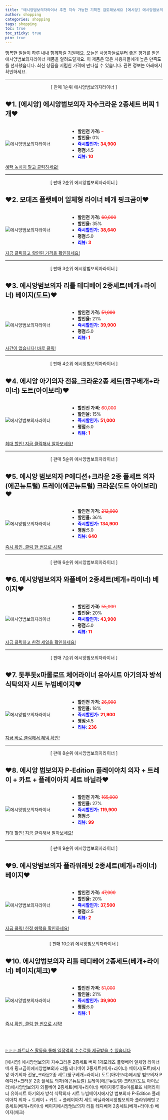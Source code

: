 ```yaml
---
title: "에시앙범보의자라이너 추천 지속 가능한 기획전 검토해보세요 [에시앙] 에시앙범보의자 자수크라운 2종세트 버찌"
author: shopping
categories: shopping
tags: shopping
toc: true
toc_sticky: true
pin: true
---
```

행복한 일들이 하루 내내 함께하길 기원해요. 오늘은 사용자들로부터 좋은 평가를 받은 에시앙범보의자라이너 제품을 알려드릴게요. 이 제품은 많은 사용자들에게 높은 만족도를 선사했습니다. 최신 상품을 저렴한 가격에 만나실 수 있습니다. 관련 정보는 아래에서 확인하세요.

---
<p class="toplist" style="margin: 0 auto; display: block; width: fit-content;">[ 판매 1순위 에시앙범보의자라이너 ]</p>

<h2><strong>❤️1. [에시앙] 에시앙범보의자 자수크라운 2종세트 버찌 1개❤️</strong></h2>

<div style="display: flex; align-items: center;">
    <div style="flex: 0.4;">
        <img src="https://thumbnail9.coupangcdn.com/thumbnails/remote/230x230ex/image/vendor_inventory/45bb/3c3350459b7abb5a088414da5cb18c2bb59c174ea800921893c3551c9270.jpg" alt="에시앙범보의자라이너" style="max-width: 100%;">
    </div>
    <div style="flex: 0.6; margin-left: 10px;">
        <ul>
            <li><strong>할인전 가격:</strong> <del style="color: red;">-</del></li>
            <li><strong>할인율:</strong> 0%</li>
            <li><span style='color:blue'><strong>즉시할인가:</strong></span> <span style='color:red'><strong>34,900</strong></span></li>
            <li><strong>평점:</strong>4.5</li>
            <li><span style='color:blue'><strong>리뷰:</strong></span> <span style='color:red'><strong>10</strong></span></li>
        </ul>
    </div>
</div>
<div class="center">
    <a href="https://selin100587001.github.io?lptag=AF9450613&subid=githubio&pageKey=5221130175&traceid=V0-153&itemId=7326274828&vendorItemId=78396569279" class="myButton">
        혜택 놓치지 말고 클릭하세요!
    </a>
</div>


---
<p class="toplist" style="margin: 0 auto; display: block; width: fit-content;">[ 판매 2순위 에시앙범보의자라이너 ]</p>

<h2><strong>❤️2. 모데즈 플랫베어 일체형 라이너 베개 핑크곰이❤️</strong></h2>

<div style="display: flex; align-items: center;">
    <div style="flex: 0.4;">
        <img src="https://thumbnail10.coupangcdn.com/thumbnails/remote/230x230ex/image/rs_quotation_api/y7mximwc/cf0c222c8a4e4c37be8c28adc60a1550.jpg" alt="에시앙범보의자라이너" style="max-width: 100%;">
    </div>
    <div style="flex: 0.6; margin-left: 10px;">
        <ul>
            <li><strong>할인전 가격:</strong> <del style="color: red;">60,000</del></li>
            <li><strong>할인율:</strong> 35%</li>
            <li><span style='color:blue'><strong>즉시할인가:</strong></span> <span style='color:red'><strong>38,640</strong></span></li>
            <li><strong>평점:</strong>5.0</li>
            <li><span style='color:blue'><strong>리뷰:</strong></span> <span style='color:red'><strong>3</strong></span></li>
        </ul>
    </div>
</div>
<div class="center">
    <a href="https://selin100587001.github.io?lptag=AF9450613&subid=githubio&pageKey=7914682146&traceid=V0-153&itemId=21725837948&vendorItemId=88775046868" class="myButton">
        지금 클릭하고 할인된 가격을 확인하세요!
    </a>
</div>


---
<p class="toplist" style="margin: 0 auto; display: block; width: fit-content;">[ 판매 3순위 에시앙범보의자라이너 ]</p>

<h2><strong>❤️3. 에시앙범보의자 리틀 테디베어 2종세트(베개+라이너) 베이지(도트)❤️</strong></h2>

<div style="display: flex; align-items: center;">
    <div style="flex: 0.4;">
        <img src="https://thumbnail10.coupangcdn.com/thumbnails/remote/230x230ex/image/vendor_inventory/4bbe/48062de0bf99ed3113c04d0250a8f6cd5af4311a1c2bf2f7b33106614a6e.jpg" alt="에시앙범보의자라이너" style="max-width: 100%;">
    </div>
    <div style="flex: 0.6; margin-left: 10px;">
        <ul>
            <li><strong>할인전 가격:</strong> <del style="color: red;">51,000</del></li>
            <li><strong>할인율:</strong> 21%</li>
            <li><span style='color:blue'><strong>즉시할인가:</strong></span> <span style='color:red'><strong>39,900</strong></span></li>
            <li><strong>평점:</strong>5.0</li>
            <li><span style='color:blue'><strong>리뷰:</strong></span> <span style='color:red'><strong>1</strong></span></li>
        </ul>
    </div>
</div>
<div class="center">
    <a href="https://selin100587001.github.io?lptag=AF9450613&subid=githubio&pageKey=7650720115&traceid=V0-153&itemId=20355800752&vendorItemId=87440068842" class="myButton">
        시간이 없습니다! 바로 클릭!
    </a>
</div>


---
<p class="toplist" style="margin: 0 auto; display: block; width: fit-content;">[ 판매 4순위 에시앙범보의자라이너 ]</p>

<h2><strong>❤️4. 에시앙 아기의자 전용_크라운2종 세트(짱구베개+라이너) 도트(아이보리)❤️</strong></h2>

<div style="display: flex; align-items: center;">
    <div style="flex: 0.4;">
        <img src="https://thumbnail10.coupangcdn.com/thumbnails/remote/230x230ex/image/vendor_inventory/998f/c6054f056017f16590bcca3512957094dcd97549421b8228e652f08f187d.jpg" alt="에시앙범보의자라이너" style="max-width: 100%;">
    </div>
    <div style="flex: 0.6; margin-left: 10px;">
        <ul>
            <li><strong>할인전 가격:</strong> <del style="color: red;">60,000</del></li>
            <li><strong>할인율:</strong> 15%</li>
            <li><span style='color:blue'><strong>즉시할인가:</strong></span> <span style='color:red'><strong>51,000</strong></span></li>
            <li><strong>평점:</strong>5.0</li>
            <li><span style='color:blue'><strong>리뷰:</strong></span> <span style='color:red'><strong>1</strong></span></li>
        </ul>
    </div>
</div>
<div class="center">
    <a href="https://selin100587001.github.io?lptag=AF9450613&subid=githubio&pageKey=7969108941&traceid=V0-153&itemId=22065897042&vendorItemId=89113042598" class="myButton">
        최대 할인! 지금 클릭해서 알아보세요!
    </a>
</div>


---
<p class="toplist" style="margin: 0 auto; display: block; width: fit-content;">[ 판매 5순위 에시앙범보의자라이너 ]</p>

<h2><strong>❤️5. 에시앙 범보의자 P에디션+크라운 2종 풀세트 의자(에곤뉴트럴) 트레이(에곤뉴트럴) 크라운(도트 아이보리)❤️</strong></h2>

<div style="display: flex; align-items: center;">
    <div style="flex: 0.4;">
        <img src="https://thumbnail10.coupangcdn.com/thumbnails/remote/230x230ex/image/retail/images/99867387814105-aed81378-060d-4f66-b5a9-3f63f53fecf0.jpg" alt="에시앙범보의자라이너" style="max-width: 100%;">
    </div>
    <div style="flex: 0.6; margin-left: 10px;">
        <ul>
            <li><strong>할인전 가격:</strong> <del style="color: red;">212,000</del></li>
            <li><strong>할인율:</strong> 36%</li>
            <li><span style='color:blue'><strong>즉시할인가:</strong></span> <span style='color:red'><strong>134,900</strong></span></li>
            <li><strong>평점:</strong>5.0</li>
            <li><span style='color:blue'><strong>리뷰:</strong></span> <span style='color:red'><strong>640</strong></span></li>
        </ul>
    </div>
</div>
<div class="center">
    <a href="https://selin100587001.github.io?lptag=AF9450613&subid=githubio&pageKey=5263662343&traceid=V0-153&itemId=7483918134&vendorItemId=72027868773" class="myButton">
        즉시 확인, 클릭 한 번으로 시작!
    </a>
</div>


---
<p class="toplist" style="margin: 0 auto; display: block; width: fit-content;">[ 판매 6순위 에시앙범보의자라이너 ]</p>

<h2><strong>❤️6. 에시앙범보의자 와플베어 2종세트(베개+라이너) 베이지❤️</strong></h2>

<div style="display: flex; align-items: center;">
    <div style="flex: 0.4;">
        <img src="https://thumbnail6.coupangcdn.com/thumbnails/remote/230x230ex/image/vendor_inventory/059a/04b2853077733fdbd805bccb3a976783e5f6e34710210057defc1af1e93c.jpg" alt="에시앙범보의자라이너" style="max-width: 100%;">
    </div>
    <div style="flex: 0.6; margin-left: 10px;">
        <ul>
            <li><strong>할인전 가격:</strong> <del style="color: red;">55,000</del></li>
            <li><strong>할인율:</strong> 20%</li>
            <li><span style='color:blue'><strong>즉시할인가:</strong></span> <span style='color:red'><strong>43,900</strong></span></li>
            <li><strong>평점:</strong>5.0</li>
            <li><span style='color:blue'><strong>리뷰:</strong></span> <span style='color:red'><strong>11</strong></span></li>
        </ul>
    </div>
</div>
<div class="center">
    <a href="https://selin100587001.github.io?lptag=AF9450613&subid=githubio&pageKey=6146390895&traceid=V0-153&itemId=11831672330&vendorItemId=79105103112" class="myButton">
        지금 클릭하고 한정 세일을 확인하세요!
    </a>
</div>


---
<p class="toplist" style="margin: 0 auto; display: block; width: fit-content;">[ 판매 7순위 에시앙범보의자라이너 ]</p>

<h2><strong>❤️7. 돗투돗x마롤로뜨 체어라이너 유아시트 아기의자 방석 식탁의자 시트 누빔베이지❤️</strong></h2>

<div style="display: flex; align-items: center;">
    <div style="flex: 0.4;">
        <img src="https://thumbnail10.coupangcdn.com/thumbnails/remote/230x230ex/image/vendor_inventory/0b44/97c575ef8d99c4c7975dd689e376a0064e925806e34f7c16a41f5bbbb76c.jpg" alt="에시앙범보의자라이너" style="max-width: 100%;">
    </div>
    <div style="flex: 0.6; margin-left: 10px;">
        <ul>
            <li><strong>할인전 가격:</strong> <del style="color: red;">26,900</del></li>
            <li><strong>할인율:</strong> 18%</li>
            <li><span style='color:blue'><strong>즉시할인가:</strong></span> <span style='color:red'><strong>21,900</strong></span></li>
            <li><strong>평점:</strong>4.5</li>
            <li><span style='color:blue'><strong>리뷰:</strong></span> <span style='color:red'><strong>236</strong></span></li>
        </ul>
    </div>
</div>
<div class="center">
    <a href="https://selin100587001.github.io?lptag=AF9450613&subid=githubio&pageKey=7041663113&traceid=V0-153&itemId=17416133252&vendorItemId=73826910702" class="myButton">
        지금 바로 클릭해서 혜택 확인!
    </a>
</div>


---
<p class="toplist" style="margin: 0 auto; display: block; width: fit-content;">[ 판매 8순위 에시앙범보의자라이너 ]</p>

<h2><strong>❤️8. 에시앙 범보의자 P-Edition 플레이아치 의자 + 트레이 + 카트 + 플레이아치 세트 바닐라❤️</strong></h2>

<div style="display: flex; align-items: center;">
    <div style="flex: 0.4;">
        <img src="https://thumbnail6.coupangcdn.com/thumbnails/remote/230x230ex/image/retail/images/2024/06/19/10/5/64621425-1e6d-42f4-9dfd-98d6b070ba5b.jpg" alt="에시앙범보의자라이너" style="max-width: 100%;">
    </div>
    <div style="flex: 0.6; margin-left: 10px;">
        <ul>
            <li><strong>할인전 가격:</strong> <del style="color: red;">165,000</del></li>
            <li><strong>할인율:</strong> 27%</li>
            <li><span style='color:blue'><strong>즉시할인가:</strong></span> <span style='color:red'><strong>119,900</strong></span></li>
            <li><strong>평점:</strong>5</li>
            <li><span style='color:blue'><strong>리뷰:</strong></span> <span style='color:red'><strong>99</strong></span></li>
        </ul>
    </div>
</div>
<div class="center">
    <a href="https://selin100587001.github.io?lptag=AF9450613&subid=githubio&pageKey=8176072524&traceid=V0-153&itemId=23364810689&vendorItemId=90395168130" class="myButton">
        최대 할인! 지금 클릭해서 알아보세요!
    </a>
</div>


---
<p class="toplist" style="margin: 0 auto; display: block; width: fit-content;">[ 판매 9순위 에시앙범보의자라이너 ]</p>

<h2><strong>❤️9. 에시앙범보의자 플라워래빗 2종세트(베개+라이너) 베이지❤️</strong></h2>

<div style="display: flex; align-items: center;">
    <div style="flex: 0.4;">
        <img src="https://thumbnail7.coupangcdn.com/thumbnails/remote/230x230ex/image/vendor_inventory/1156/cc3a54713376022751dd8933e2ff4aa8a88b2cfa71e337a32fe1137c4425.jpg" alt="에시앙범보의자라이너" style="max-width: 100%;">
    </div>
    <div style="flex: 0.6; margin-left: 10px;">
        <ul>
            <li><strong>할인전 가격:</strong> <del style="color: red;">47,000</del></li>
            <li><strong>할인율:</strong> 20%</li>
            <li><span style='color:blue'><strong>즉시할인가:</strong></span> <span style='color:red'><strong>37,500</strong></span></li>
            <li><strong>평점:</strong>2.5</li>
            <li><span style='color:blue'><strong>리뷰:</strong></span> <span style='color:red'><strong>2</strong></span></li>
        </ul>
    </div>
</div>
<div class="center">
    <a href="https://selin100587001.github.io?lptag=AF9450613&subid=githubio&pageKey=6208813489&traceid=V0-153&itemId=12364991515&vendorItemId=79634825371" class="myButton">
        지금 클릭! 한정 혜택을 확인하세요!
    </a>
</div>


---
<p class="toplist" style="margin: 0 auto; display: block; width: fit-content;">[ 판매 10순위 에시앙범보의자라이너 ]</p>

<h2><strong>❤️10. 에시앙범보의자 리틀 테디베어 2종세트(베개+라이너) 베이지(체크)❤️</strong></h2>

<div style="display: flex; align-items: center;">
    <div style="flex: 0.4;">
        <img src="https://thumbnail10.coupangcdn.com/thumbnails/remote/230x230ex/image/vendor_inventory/4bbe/48062de0bf99ed3113c04d0250a8f6cd5af4311a1c2bf2f7b33106614a6e.jpg" alt="에시앙범보의자라이너" style="max-width: 100%;">
    </div>
    <div style="flex: 0.6; margin-left: 10px;">
        <ul>
            <li><strong>할인전 가격:</strong> <del style="color: red;">51,000</del></li>
            <li><strong>할인율:</strong> 21%</li>
            <li><span style='color:blue'><strong>즉시할인가:</strong></span> <span style='color:red'><strong>39,900</strong></span></li>
            <li><strong>평점:</strong>5.0</li>
            <li><span style='color:blue'><strong>리뷰:</strong></span> <span style='color:red'><strong>1</strong></span></li>
        </ul>
    </div>
</div>
<div class="center">
    <a href="https://selin100587001.github.io?lptag=AF9450613&subid=githubio&pageKey=7650720115&traceid=V0-153&itemId=20355800756&vendorItemId=87440068862" class="myButton">
        즉시 확인, 클릭 한 번으로 시작!
    </a>
</div>

<br><br><br>[💦 💦 💦 파트너스 활동을 통해 일정액의 수수료를 제공받을 수 있습니다](https://link.coupang.com/a/bcpT2c)<br><br>[에시앙] 에시앙범보의자 자수크라운 2종세트 버찌 1개모데즈 플랫베어 일체형 라이너 베개 핑크곰이에시앙범보의자 리틀 테디베어 2종세트(베개+라이너) 베이지(도트)에시앙 아기의자 전용_크라운2종 세트(짱구베개+라이너) 도트(아이보리)에시앙 범보의자 P에디션+크라운 2종 풀세트 의자(에곤뉴트럴) 트레이(에곤뉴트럴) 크라운(도트 아이보리)에시앙범보의자 와플베어 2종세트(베개+라이너) 베이지돗투돗x마롤로뜨 체어라이너 유아시트 아기의자 방석 식탁의자 시트 누빔베이지에시앙 범보의자 P-Edition 플레이아치 의자 + 트레이 + 카트 + 플레이아치 세트 바닐라에시앙범보의자 플라워래빗 2종세트(베개+라이너) 베이지에시앙범보의자 리틀 테디베어 2종세트(베개+라이너) 베이지(체크)
